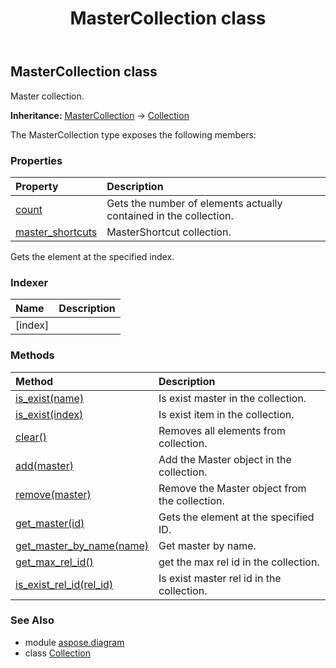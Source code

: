 ﻿---
title: MasterCollection class
second_title: Aspose.Diagram for Python via .NET API References
description: 
type: docs
weight: 1370
url: /python-net/aspose.diagram/mastercollection/
is_root: false
---

## MasterCollection class

Master collection.



**Inheritance:** [MasterCollection](/diagram/python-net/aspose.diagram/mastercollection) → 
[Collection](/diagram/python-net/aspose.diagram/collection)



The MasterCollection type exposes the following members:

### Properties
| Property | Description |
| :- | :- |
| [count](/diagram/python-net/aspose.diagram/mastercollection/count) | Gets the number of elements actually contained in the collection. |
| [master_shortcuts](/diagram/python-net/aspose.diagram/mastercollection/master_shortcuts) | MasterShortcut collection. |



Gets the element at the specified index.
### Indexer
| Name | Description |
| :- | :- |
| [index] |  |


### Methods
| Method | Description |
| :- | :- |
| [is_exist(name)](/diagram/python-net/aspose.diagram/mastercollection/is_exist/#str) | Is exist master in the collection. |
| [is_exist(index)](/diagram/python-net/aspose.diagram/mastercollection/is_exist/#int) | Is exist item in the collection. |
| [clear()](/diagram/python-net/aspose.diagram/mastercollection/clear/#) | Removes all elements from collection. |
| [add(master)](/diagram/python-net/aspose.diagram/mastercollection/add/#Master) | Add the Master object in the collection. |
| [remove(master)](/diagram/python-net/aspose.diagram/mastercollection/remove/#Master) | Remove the Master object from the collection. |
| [get_master(id)](/diagram/python-net/aspose.diagram/mastercollection/get_master/#int) | Gets the element at the specified ID. |
| [get_master_by_name(name)](/diagram/python-net/aspose.diagram/mastercollection/get_master_by_name/#str) | Get master by name. |
| [get_max_rel_id()](/diagram/python-net/aspose.diagram/mastercollection/get_max_rel_id/#) | get the max rel id in the collection. |
| [is_exist_rel_id(rel_id)](/diagram/python-net/aspose.diagram/mastercollection/is_exist_rel_id/#str) | Is exist master rel id in the collection. |


### See Also

* module [aspose.diagram](../)
* class [Collection](/diagram/python-net/aspose.diagram/collection)
